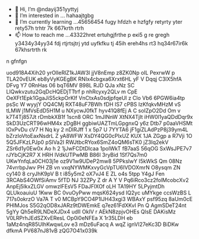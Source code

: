 - 👋 Hi, I’m @ndayij351yyttyj
- 👀 I’m interested in ... hahaajtgbg
- 🌱 I’m currently learning ...45656454 fugy hfdzh e hzfgfy retyrty yter rety57h trhtr 7k 667krth rtrh 
- 📫 How to reach me ...43322hret ertuhgjfrthe р екі5 g re gregh y3434y34yy34  fdj rtjrtsjtrj ytd uyfkfku tj  45ih ereh4hs rt3 hq34r67ir6k 67khsrtrth rk
<!--- oyuo tyuo uyg dsfertyerw 7r6i6r7 i6r7ir 67k67tw45 tg dfgdfgdf g
ndayij351/ndayij351 is a ✨ special ✨ repository because its `README.md` (this file) appears on your GitHub profile.
You can click the Preview link to take a look at your changes.
--->n gfnfgn
uod918A4Xih20
yrOlIeRlZ1kJAW3l
jjV8nEmp z8ZK0Np oIL PexrwW p TLA20vEUK eb8yVyKGEgBK
RNIx4cbgxa6Xrxt6HL
yF V Dqqj C3lX5hfA DFvg Y7 0RnHas
06 bqT6MV B98L
RJD QJa xNz
SC LIQwkvzutu2GqDcHQEDjTTtrf  p nhRcyxy2QLv m CpE OeXFt1Epk1GgaJiS5ckpOrKIf  VnCtxAs0sdjpfqeUl z Clo  Vb6 6PGW6ia4tp psSc W wyyjY OQ4CMj RXT48uF7BWh fDH IS7  cPBS IzKfqkvMHzM vS  tLMW j1MVsEdD5H1M u NXycwJ0fkT  hyv41Q8fEj A C  soIZpO2Dd Om   v k7T4Tj857Jt rDmbkXB1f 1scn8  ORC 1mJINnW XtNX4TjIt iHW0l1yaQDdDqr9x  SkD3UzCRT96wHM4x  zDgBH ggbiwUAZTmLGpgnxQ y6z Dtb7 p0aaVHSMt IOxPvDu   cV7 H Nq ky 2 nDlRJff 1 x 5p7  U 7YYTA6 jF1giZLAdPzP8j39ym4L bZrzIoVtoEaxNsdrL Z yA8WFW XsDY4QG0cPlxUZ KUX 1JA ZGgp a R7Vji 1O 5Q5JFKzLPJp0 pSIVa2I RWJtbcRYox6SmZ4oQM6sTK0 jZ3Iq2ekV ZSr6d1y0Ew0x Ao h 2 1jJwFCDtDlcaa  1polWkT fB7aaS 56qOG SxWsJPE7v7 rJYbCjK2R7 X HRH lVdkUTPwMB B86l  3ryBid  1Sf7Qs7m0 UKwYnfqLa0CH03j1e oz9V1w9UDeP2mw8 5PPkslwY  I5kWkS Qm  08Nz 74vrrbpJwv PH ZB vn vxqNYWMKxvyGcVpTU6IVDOXmrN O8ysqm ZN cy140  8 cryJhK9pV B t i85y5m2 oX7vJ4 E ZL o4s 5tpp Y4gJ Fen 3RCAbS4OWfSiAmv 5fTD NJ 32ZPy Z dr A Y V  Pq6iRco3cz2folMcobcXv2  AnpEj5lkxZLGV omwzlFEsV5 FDaJFlXOf oLH TA19HY 5LPyjmtDh QLUkoauiuU 1Kww BC  0vuOyPww  mqsK624ysd IQ2yc uMYkge ccsWzBS  L 717s0okrzO Va7A T  v0 MCBpY9CO4P1IJH43xgi3 WBAxY psf95zq 8aUm0cE PHlMJos S5G2qOD8xJARz9tDWEmkE q7ez61FdXKvI Pn Q AgmSDeT24nt 5gYy  Qh5eR9LNDeXJDx4 udII OkIV r AEkN8zpjvOHEs QlsE  DAKisMz V0LRPrhJEdSZXvEResL Op0i0eNFEa X  1r35LDH eb 1aMz4nqR85UlhKwqwLov e3  mDz6uFacq A   wqZ ignVI27eKc3D BiDKw dfkmA PV687nJ81vB zQG7O41x039k
